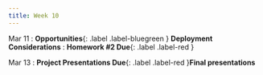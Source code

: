 ```yaml
---
title: Week 10
---
```


Mar 11
: **Opportunities**{: .label .label-bluegreen } **Deployment Considerations**
: **Homework #2 Due**{: .label .label-red }

Mar 13
: **Project Presentations Due**{: .label .label-red }**Final presentations**

